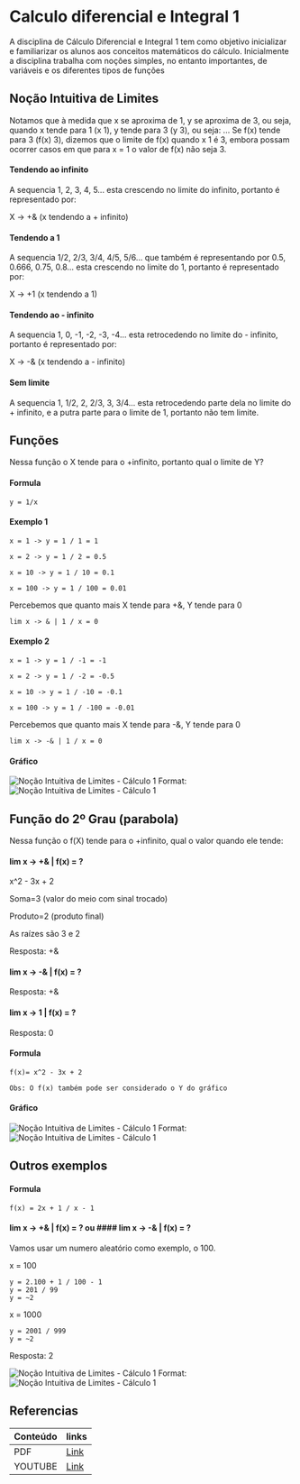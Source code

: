 # Calculo diferencial e Integral 1

A disciplina de Cálculo Diferencial e Integral 1 tem como 
objetivo inicializar e familiarizar os alunos aos conceitos 
matemáticos do cálculo. Inicialmente a disciplina trabalha 
com noções simples, no entanto importantes, 
de variáveis e os diferentes tipos de funções

## Noção Intuitiva de Limites

Notamos que à medida que x se aproxima de 1, y se aproxima de 3, ou seja, quando x tende para 1 (x 1), y tende para 3 (y 3), ou seja: ... Se f(x) tende para 3 (f(x) 3), dizemos que o limite de f(x) quando x 1 é 3, embora possam ocorrer casos em que para x = 1 o valor de f(x) não seja 3.

#### Tendendo ao infinito

A sequencia 1, 2, 3, 4, 5... esta crescendo no limite do infinito, portanto é representado por:

X -> +& (x tendendo a + infinito)

#### Tendendo a 1

A sequencia 1/2, 2/3, 3/4, 4/5, 5/6... que também é representando por 0.5, 0.666, 0.75, 0.8... esta crescendo no limite do 1, portanto é representado por:

X -> +1 (x tendendo a 1)

#### Tendendo ao - infinito

A sequencia 1, 0, -1, -2, -3, -4... esta retrocedendo no limite do - infinito, portanto é representado por:

X -> -& (x tendendo a - infinito)

#### Sem limite

A sequencia 1, 1/2, 2, 2/3, 3, 3/4... esta retrocedendo parte dela no limite do + infinito, e a
putra parte para o limite de 1, portanto não tem limite.

## Funções

Nessa função o X tende para o +infinito, portanto qual o limite de Y?

#### Formula

```
y = 1/x
```

#### Exemplo 1

```
x = 1 -> y = 1 / 1 = 1
```

```
x = 2 -> y = 1 / 2 = 0.5
```

```
x = 10 -> y = 1 / 10 = 0.1
```

```
x = 100 -> y = 1 / 100 = 0.01
```

Percebemos que quanto mais X tende para +&, Y tende para 0

```
lim x -> & | 1 / x = 0
```

#### Exemplo 2

```
x = 1 -> y = 1 / -1 = -1
```

```
x = 2 -> y = 1 / -2 = -0.5
```

```
x = 10 -> y = 1 / -10 = -0.1
```

```
x = 100 -> y = 1 / -100 = -0.01
```

Percebemos que quanto mais X tende para -&, Y tende para 0

```
lim x -> -& | 1 / x = 0
```

#### Gráfico

![Noção Intuitiva de Limites - Cálculo 1](/images/Nocao-Intuitiva-de-Limites-Calculo-1.png)
Format: ![Noção Intuitiva de Limites - Cálculo 1](url)

## Função do 2º Grau (parabola)

Nessa função o f(X) tende para o +infinito, qual o valor quando ele tende:

#### lim x -> +& | f(x) = ?

x^2 - 3x + 2

Soma=3 (valor do meio com sinal trocado)

Produto=2 (produto final)

As raízes são 3 e 2

Resposta: +&

#### lim x -> -& | f(x) = ?

Resposta: +&

#### lim x -> 1 | f(x) = ?

Resposta: 0

#### Formula

```
f(x)= x^2 - 3x + 2

Obs: O f(x) também pode ser considerado o Y do gráfico
```

#### Gráfico

![Noção Intuitiva de Limites - Cálculo 1](/images/Nocao-Intuitiva-de-Limites-Calculo-1--1.png)
Format: ![Noção Intuitiva de Limites - Cálculo 1](url)

## Outros exemplos

#### Formula

```
f(x) = 2x + 1 / x - 1
```

#### lim x -> +& | f(x) = ? ou #### lim x -> -& | f(x) = ?

Vamos usar um numero aleatório como exemplo, o 100.

x = 100

```
y = 2.100 + 1 / 100 - 1
y = 201 / 99
y = ~2
```

x = 1000

```
y = 2001 / 999
y = ~2
```

Resposta: 2

![Noção Intuitiva de Limites - Cálculo 1](/images/Nocao-Intuitiva-de-Limites-Calculo-1--2.png)
Format: ![Noção Intuitiva de Limites - Cálculo 1](url)

## Referencias

| Conteúdo  | links |
| ------------- | ------------- |
| PDF  | [Link](https://petemb.ufsc.br/files/2015/03/Apostila-Calculo-I-PROTEGIDA.pdf)  |
| YOUTUBE  | [Link](https://www.youtube.com/playlist?list=PLEfwqyY2ox86LhxKybOY3_IG-7R5herLC)  |